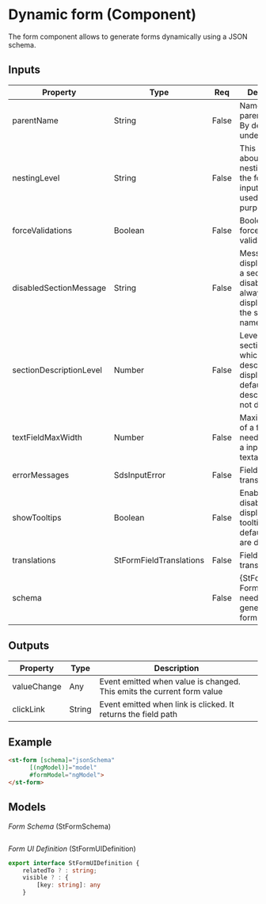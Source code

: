 # Dynamic form (Component)

   The form component allows to generate forms dynamically using a JSON schema.

## Inputs

| Property                | Type                    | Req   | Description                                                                                                 | Default                          |
| ----------------------- | ----------------------- | ----- | ----------------------------------------------------------------------------------------------------------- | -------------------------------- |
| parentName              | String                  | False | Name of the parent section. By default, it is undefined                                                     |                                  |
| nestingLevel            | String                  | False | This informs about the nesting level of the form. This input is only used for design purposes               | 0                                |
| forceValidations        | Boolean                 | False | Boolean to force the field validations                                                                      |                                  |
| disabledSectionMessage  | String                  | False | Message displayed when a section is disabled. This is always displayed after the section name               | 'for this instance is disabled.' |
| sectionDescriptionLevel | Number                  | False | Level of the section to which description is displayed. By default, section descriptions are not displayed. | -1                               |
| textFieldMaxWidth       | Number                  | False | Maximum width of a field needed to paint a input or textarea                                                |                                  |
| errorMessages           | SdsInputError            | False | Field error translations                                                                                    |                                  |
| showTooltips            | Boolean                 | False | Enable or disable displaying of tooltips By default, tooltips are displayed                                 | -1                               |
| translations            | StFormFieldTranslations | False | Field translations                                                                                          |                                  |
| schema                  |                         | False | {StFormSchema  Form schema needed to generate the form                                                      |                                  |

## Outputs

| Property    | Type   | Description                                                            |
| ----------- | ------ | ---------------------------------------------------------------------- |
| valueChange | Any    | Event emitted when value is changed. This emits the current form value |
| clickLink   | String | Event emitted when link is clicked. It returns the field path          |

## Example


```html
<st-form [schema]="jsonSchema"
      [(ngModel)]="model"
      #formModel="ngModel">
</st-form>
```

## Models

*Form Schema* (StFormSchema)

```typescript

```

*Form UI Definition* (StFormUIDefinition)

```typescript
export interface StFormUIDefinition {
    relatedTo ? : string;
    visible ? : {
        [key: string]: any
    }
```

